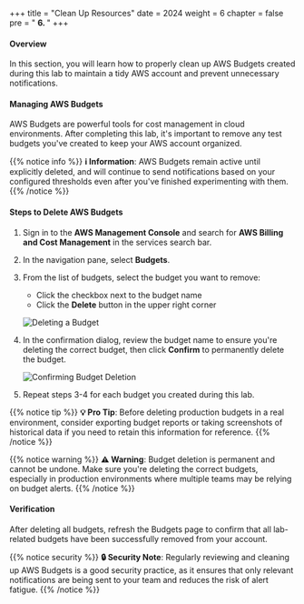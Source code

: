 +++
title = "Clean Up Resources"
date = 2024
weight = 6
chapter = false
pre = " <b> 6. </b> "
+++

#### Overview

In this section, you will learn how to properly clean up AWS Budgets created during this lab to maintain a tidy AWS account and prevent unnecessary notifications.

#### Managing AWS Budgets

AWS Budgets are powerful tools for cost management in cloud environments. After completing this lab, it's important to remove any test budgets you've created to keep your AWS account organized.

{{% notice info %}}
**ℹ️ Information**: AWS Budgets remain active until explicitly deleted, and will continue to send notifications based on your configured thresholds even after you've finished experimenting with them.
{{% /notice %}}

#### Steps to Delete AWS Budgets

1. Sign in to the **AWS Management Console** and search for **AWS Billing and Cost Management** in the services search bar.

2. In the navigation pane, select **Budgets**.

3. From the list of budgets, select the budget you want to remove:
   - Click the checkbox next to the budget name
   - Click the **Delete** button in the upper right corner
   
   ![Deleting a Budget](/images/5/z0009.png?featherlight=false&width=90pc)

4. In the confirmation dialog, review the budget name to ensure you're deleting the correct budget, then click **Confirm** to permanently delete the budget.

   ![Confirming Budget Deletion](/images/5/z00010.png?featherlight=false&width=90pc)

5. Repeat steps 3-4 for each budget you created during this lab.

{{% notice tip %}}
**💡 Pro Tip**: Before deleting production budgets in a real environment, consider exporting budget reports or taking screenshots of historical data if you need to retain this information for reference.
{{% /notice %}}

{{% notice warning %}}
**⚠️ Warning**: Budget deletion is permanent and cannot be undone. Make sure you're deleting the correct budgets, especially in production environments where multiple teams may be relying on budget alerts.
{{% /notice %}}

#### Verification

After deleting all budgets, refresh the Budgets page to confirm that all lab-related budgets have been successfully removed from your account.

{{% notice security %}}
**🔒 Security Note**: Regularly reviewing and cleaning up AWS Budgets is a good security practice, as it ensures that only relevant notifications are being sent to your team and reduces the risk of alert fatigue.
{{% /notice %}}
